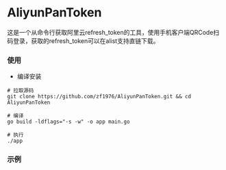 # AliyunPanToken
这是一个从命令行获取阿里云refresh_token的工具，使用手机客户端QRCode扫码登录，获取的refresh_token可以在alist支持直链下载。

### 使用
- 编译安装
```shell
# 拉取源码
git clone https://github.com/zf1976/AliyunPanToken.git && cd AliyunPanToken

# 编译
go build -ldflags="-s -w" -o app main.go

# 执行
./app
```

### 示例


